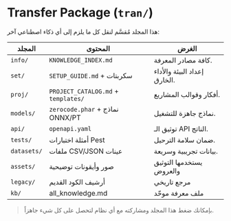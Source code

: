 # Transfer Package (`tran/`)

هذا المجلد مُقسَّم لنقل كل ما يلزم إلى أي ذكاء اصطناعي آخر:

| المجلد | المحتوى | الغرض |
|--------|---------|-------|
| `info/` | `KNOWLEDGE_INDEX.md` | كافة مصادر المعرفة. |
| `set/` | `SETUP_GUIDE.md` + سكربتات | إعداد البيئة والأداء الخارق. |
| `proj/` | `PROJECT_CATALOG.md` + `templates/` | أفكار وقوالب المشاريع. |
| `models/` | `zerocode.phar` + نماذج ONNX/PT | نماذج جاهزة للتشغيل. |
| `api/` | `openapi.yaml` | توثيق الـ API الناتج. |
| `tests/` | أمثلة اختبارات Pest | ضمان سلامة الترحيل. |
| `datasets/` | ملفات CSV/JSON عينات | بيانات تجريبية وسريعة. |
| `assets/` | صور وأيقونات توضيحية | يستخدمها التوثيق والعروض |
| `legacy/` | أرشيف الكود القديم | مرجع تاريخي |
| `kb/` | all_knowledge.md | ملف معرفة موحّد |

> بإمكانك ضغط هذا المجلد ومشاركته مع أي نظام لتحصل على كل شيء جاهزاً.